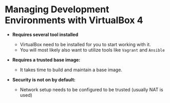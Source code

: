 # Managing Development Environments with VirtualBox 4

- **Requires several tool installed**
  - VirtualBox need to be installed for you to start working with it.
  - You will most likely also want to utilize tools like `Vagrant` and `Ansible`

- **Requires a trusted base image:**
  - It takes time to build and maintain a base image.

- **Security is not on by default:**
  - Network setup needs to be configured to be trusted (usually NAT is used)

